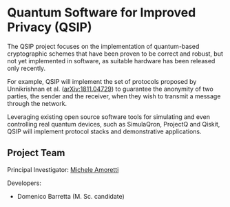 # Quantum Software for Improved Privacy (QSIP)

The QSIP project focuses on the implementation of quantum-based cryptographic schemes that have been proven to be correct and robust, but not yet implemented in software, as suitable hardware has been released only recently. 

For example, QSIP will implement the set of protocols proposed by Unnikrishnan et al. ([arXiv:1811.04729](https://arxiv.org/abs/1811.04729)) to guarantee the anonymity of two parties, the sender and the receiver, when they wish to transmit a message through the network.

Leveraging existing open source software tools for simulating and even controlling real quantum devices, such as SimulaQron, ProjectQ and Qiskit, QSIP will implement protocol stacks and demonstrative applications.

## Project Team

Principal Investigator: [Michele Amoretti](https://scholar.google.it/citations?user=-1lLMkMAAAAJ&hl=it)

Developers: 
- Domenico Barretta (M. Sc. candidate)
